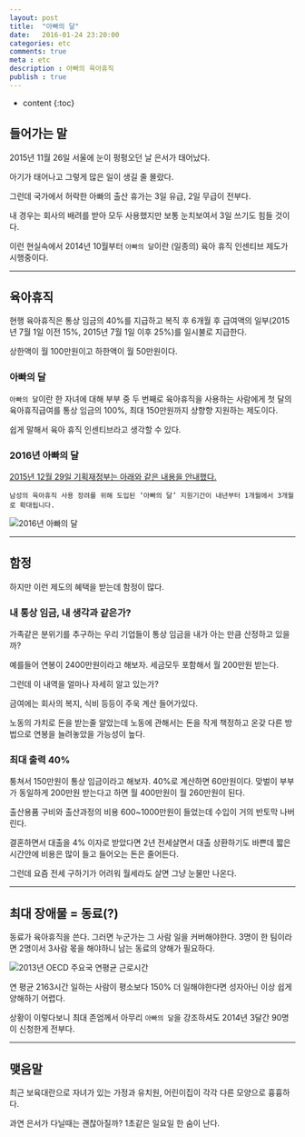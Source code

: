 ```yaml
---
layout: post
title:  "아빠의 달"
date:   2016-01-24 23:20:00
categories: etc
comments: true
meta : etc
description : 아빠의 육아휴직 
publish : true
---
```


* content
{:toc}

## 들어가는 말

2015년 11월 26일 서울에 눈이 펑펑오던 날 은서가 태어났다.

아기가 태어나고 그렇게 많은 일이 생길 줄 몰랐다.

그런데 국가에서 허락한 아빠의 출산 휴가는 3일 유급, 2일 무급이 전부다.

내 경우는 회사의 배려를 받아 모두 사용했지만 보통 눈치보여서 3일 쓰기도 힘들 것이다.

이런 현실속에서 2014년 10월부터 `아빠의 달`이란 (일종의) 육아 휴직 인센티브 제도가 시행중이다. 

---

## 육아휴직

현행 육아휴직은 통상 임금의 40%를 지급하고 복직 후 6개월 후 급여액의 일부(2015년 7월 1일 이전 15%, 2015년 7월 1일 이후 25%)를 일시불로 지급한다.

상한액이 월 100만원이고 하한액이 월 50만원이다.

### 아빠의 달

`아빠의 달`이란 한 자녀에 대해 부부 중 두 번째로 육아휴직을 사용하는 사람에게 첫 달의 육아휴직급여를 통상 임금의 100%, 최대 150만원까지 상향향 지원하는 제도이다.

쉽게 말해서 육아 휴직 인센티브라고 생각할 수 있다.

### 2016년 아빠의 달

[2015년 12월 29일 기획재정부는 아래와 같은 내용을 안내했다.](http://www.korea.kr/policy/economyView.do?newsId=148807470&call_from=naver_news)

`남성의 육아휴직 사용 장려를 위해 도입된 ‘아빠의 달’ 지원기간이 내년부터 1개월에서 3개월로 확대됩니다.`

![2016년 아빠의 달]({{"/images/daddys_month.jpg"}})

---

## 함정

하지만 이런 제도의 혜택을 받는데 함정이 많다.

### 내 통상 임금, 내 생각과 같은가?

가족같은 분위기를 추구하는 우리 기업들이 통상 임금을 내가 아는 만큼 산정하고 있을까?

예를들어 연봉이 2400만원이라고 해보자. 세금모두 포함해서 월 200만원 받는다.

그런데 이 내역을 얼마나 자세히 알고 있는가?

금여에는 회사의 복지, 식비 등등이 주욱 계산 들어가있다.

노동의 가치로 돈을 받는줄 알았는데 노동에 관해서는 돈을 작게 책정하고 온갖 다른 방법으로 연봉을 늘려놓았을 가능성이 높다.

### 최대 출력 40%

퉁쳐서 150만원이 통상 임금이라고 해보자. 40%로 계산하면 60만원이다. 맞벌이 부부가 동일하게 200만원 받는다고 하면 월 400만원이 월 260만원이 된다.

출산용품 구비와 출산과정의 비용 600~1000만원이 들었는데 수입이 거의 반토막 나버린다.

결혼하면서 대출을 4% 이자로 받았다면 2년 전세살면서 대출 상환하기도 바쁜데 짧은 시간안에 비용은 많이 들고 들어오는 돈은 줄어든다.

그런데 요즘 전세 구하기가 어려워 월세라도 살면 그냥 눈물만 나온다.

---

## 최대 장애물 = 동료(?)

동료가 육아휴직을 쓴다. 그러면 누군가는 그 사람 일을 커버해야한다. 3명이 한 팀이라면 2명이서 3사람 몫을 해야하니 남는 동료의 양해가 필요하다.

![2013년 OECD 주요국 연평균 근로시간](http://i.huffpost.com/gen/3722272/original.jpg)

연 평균 2163시간 일하는 사람이 평소보다 150% 더 일해야한다면 성자아닌 이상 쉽게 양해하기 어렵다.

상황이 이렇다보니 최대 존엄께서 아무리 `아빠의 달`을 강조하셔도 2014년 3달간 90명이 신청한게 전부다.    

---

## 맺음말

최근 보육대란으로 자녀가 있는 가정과 유치원, 어린이집이 각각 다른 모양으로 흉흉하다.

과연 은서가 다닐때는 괜찮아질까? 1초같은 일요일 한 숨이 난다.
